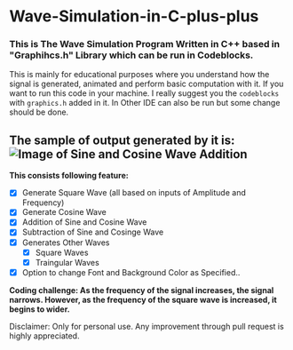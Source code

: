 # Wave-Simulation-in-C-plus-plus
### This is The Wave Simulation Program Written in C++ based in "Graphihcs.h" Library which can be run in **Codeblocks**.
This is mainly for educational purposes where you understand how the signal is generated, animated and perform basic computation with it.
If you want to run this code in your machine. I really suggest you the `codeblocks` with `graphics.h` added in it. In
 Other IDE can also be run but some change should be done.
 
## The sample of output generated by it is: ![Image of Sine and Cosine Wave Addition](https://github.com/sushant097/Wave-Simulation-in-C-plus-plus/blob/master/draw.png)
         
         
**This consists following feature:**

- [x] Generate Square Wave (all based on inputs of Amplitude and Frequency)
- [x] Generate Cosine Wave
- [x] Addition of Sine and Cosine Wave
- [x] Subtraction of Sine and Cosinge Wave
- [x] Generates Other Waves                         
   - [x]  Square Waves
   - [x]  Traingular Waves
- [x] Option to change Font and Background Color as Specified..

**Coding challenge: As the frequency of the signal increases, the signal narrows. However, as the frequency of the square wave is increased, it begins to wider.**

Disclaimer: Only for personal use. Any improvement through pull request is highly appreciated.
